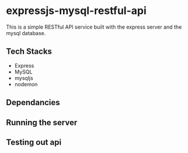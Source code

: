 # expressjs-mysql-restful-api
This is a simple RESTful API service built with the express server and the mysql database.

## Tech Stacks
- Express
- MySQL
- mysqljs
- nodemon

## Dependancies

## Running the server

## Testing out api
